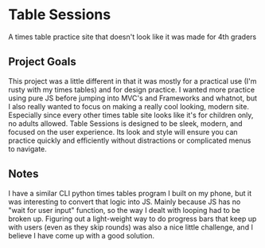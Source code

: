 # Table Sessions 
A times table practice site that doesn't look like it was made for 4th graders

## Project Goals 
This project was a little different in that it was mostly for a practical use (I'm rusty with my times tables) and for design practice. 
I wanted more practice using pure JS before jumping into MVC's and Frameworks and whatnot, but I also really wanted to focus 
on making a really cool looking, modern site. Especially since every other times table site looks like it's for children only,
no adults allowed. Table Sessions is designed to be sleek, modern, and focused on the user experience. 
Its look and style will ensure you can practice quickly and efficiently without distractions or complicated menus to navigate.

## Notes 
I have a similar CLI python times tables program I built on my phone, but it was interesting to convert that logic into JS. 
Mainly because JS has no "wait for user input" function, so the way I dealt with looping had to be broken up. Figuring out a light-weight
way to do progress bars that keep up with users (even as they skip rounds) was also a nice little challenge, and I believe I have 
come up with a good solution.
